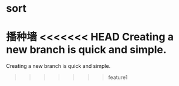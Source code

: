 # sort
播种墙
<<<<<<< HEAD
Creating a new branch is quick and simple.
=======
Creating a new branch is quick and simple.
>>>>>>> feature1
